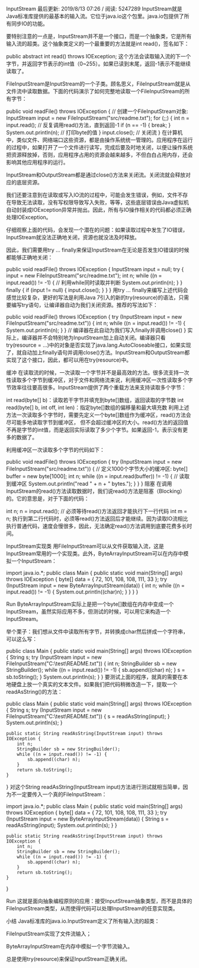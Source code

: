 InputStream
最后更新: 2019/8/13 07:26 / 阅读: 5247289
InputStream就是Java标准库提供的最基本的输入流。它位于java.io这个包里。java.io包提供了所有同步IO的功能。

要特别注意的一点是，InputStream并不是一个接口，而是一个抽象类，它是所有输入流的超类。这个抽象类定义的一个最重要的方法就是int read()，签名如下：

public abstract int read() throws IOException;
这个方法会读取输入流的下一个字节，并返回字节表示的int值（0~255）。如果已读到末尾，返回-1表示不能继续读取了。

FileInputStream是InputStream的一个子类。顾名思义，FileInputStream就是从文件流中读取数据。下面的代码演示了如何完整地读取一个FileInputStream的所有字节：

public void readFile() throws IOException {
    // 创建一个FileInputStream对象:
    InputStream input = new FileInputStream("src/readme.txt");
    for (;;) {
        int n = input.read(); // 反复调用read()方法，直到返回-1
        if (n == -1) {
            break;
        }
        System.out.println(n); // 打印byte的值
    }
    input.close(); // 关闭流
}
在计算机中，类似文件、网络端口这些资源，都是由操作系统统一管理的。应用程序在运行的过程中，如果打开了一个文件进行读写，完成后要及时地关闭，以便让操作系统把资源释放掉，否则，应用程序占用的资源会越来越多，不但白白占用内存，还会影响其他应用程序的运行。

InputStream和OutputStream都是通过close()方法来关闭流。关闭流就会释放对应的底层资源。

我们还要注意到在读取或写入IO流的过程中，可能会发生错误，例如，文件不存在导致无法读取，没有写权限导致写入失败，等等，这些底层错误由Java虚拟机自动封装成IOException异常并抛出。因此，所有与IO操作相关的代码都必须正确处理IOException。

仔细观察上面的代码，会发现一个潜在的问题：如果读取过程中发生了IO错误，InputStream就没法正确地关闭，资源也就没法及时释放。

因此，我们需要用try ... finally来保证InputStream在无论是否发生IO错误的时候都能够正确地关闭：

public void readFile() throws IOException {
    InputStream input = null;
    try {
        input = new FileInputStream("src/readme.txt");
        int n;
        while ((n = input.read()) != -1) { // 利用while同时读取并判断
            System.out.println(n);
        }
    } finally {
        if (input != null) { input.close(); }
    }
}
用try ... finally来编写上述代码会感觉比较复杂，更好的写法是利用Java 7引入的新的try(resource)的语法，只需要编写try语句，让编译器自动为我们关闭资源。推荐的写法如下：

public void readFile() throws IOException {
    try (InputStream input = new FileInputStream("src/readme.txt")) {
        int n;
        while ((n = input.read()) != -1) {
            System.out.println(n);
        }
    } // 编译器在此自动为我们写入finally并调用close()
}
实际上，编译器并不会特别地为InputStream加上自动关闭。编译器只看try(resource = ...)中的对象是否实现了java.lang.AutoCloseable接口，如果实现了，就自动加上finally语句并调用close()方法。InputStream和OutputStream都实现了这个接口，因此，都可以用在try(resource)中。

缓冲
在读取流的时候，一次读取一个字节并不是最高效的方法。很多流支持一次性读取多个字节到缓冲区，对于文件和网络流来说，利用缓冲区一次性读取多个字节效率往往要高很多。InputStream提供了两个重载方法来支持读取多个字节：

int read(byte[] b)：读取若干字节并填充到byte[]数组，返回读取的字节数
int read(byte[] b, int off, int len)：指定byte[]数组的偏移量和最大填充数
利用上述方法一次读取多个字节时，需要先定义一个byte[]数组作为缓冲区，read()方法会尽可能多地读取字节到缓冲区， 但不会超过缓冲区的大小。read()方法的返回值不再是字节的int值，而是返回实际读取了多少个字节。如果返回-1，表示没有更多的数据了。

利用缓冲区一次读取多个字节的代码如下：

public void readFile() throws IOException {
    try (InputStream input = new FileInputStream("src/readme.txt")) {
        // 定义1000个字节大小的缓冲区:
        byte[] buffer = new byte[1000];
        int n;
        while ((n = input.read(buffer)) != -1) { // 读取到缓冲区
            System.out.println("read " + n + " bytes.");
        }
    }
}
阻塞
在调用InputStream的read()方法读取数据时，我们说read()方法是阻塞（Blocking）的。它的意思是，对于下面的代码：

int n;
n = input.read(); // 必须等待read()方法返回才能执行下一行代码
int m = n;
执行到第二行代码时，必须等read()方法返回后才能继续。因为读取IO流相比执行普通代码，速度会慢很多，因此，无法确定read()方法调用到底要花费多长时间。

InputStream实现类
用FileInputStream可以从文件获取输入流，这是InputStream常用的一个实现类。此外，ByteArrayInputStream可以在内存中模拟一个InputStream：

import java.io.*;
public class Main {
    public static void main(String[] args) throws IOException {
        byte[] data = { 72, 101, 108, 108, 111, 33 };
        try (InputStream input = new ByteArrayInputStream(data)) {
            int n;
            while ((n = input.read()) != -1) {
                System.out.println((char)n);
            }
        }
    }
}

 Run
ByteArrayInputStream实际上是把一个byte[]数组在内存中变成一个InputStream，虽然实际应用不多，但测试的时候，可以用它来构造一个InputStream。

举个栗子：我们想从文件中读取所有字节，并转换成char然后拼成一个字符串，可以这么写：

public class Main {
    public static void main(String[] args) throws IOException {
        String s;
        try (InputStream input = new FileInputStream("C:\\test\\README.txt")) {
            int n;
            StringBuilder sb = new StringBuilder();
            while ((n = input.read()) != -1) {
                sb.append((char) n);
            }
            s = sb.toString();
        }
        System.out.println(s);
    }
}
要测试上面的程序，就真的需要在本地硬盘上放一个真实的文本文件。如果我们把代码稍微改造一下，提取一个readAsString()的方法：

public class Main {
    public static void main(String[] args) throws IOException {
        String s;
        try (InputStream input = new FileInputStream("C:\\test\\README.txt")) {
            s = readAsString(input);
        }
        System.out.println(s);
    }

    public static String readAsString(InputStream input) throws IOException {
        int n;
        StringBuilder sb = new StringBuilder();
        while ((n = input.read()) != -1) {
            sb.append((char) n);
        }
        return sb.toString();
    }
}
对这个String readAsString(InputStream input)方法进行测试就相当简单，因为不一定要传入一个真的FileInputStream：

import java.io.*;
public class Main {
    public static void main(String[] args) throws IOException {
        byte[] data = { 72, 101, 108, 108, 111, 33 };
        try (InputStream input = new ByteArrayInputStream(data)) {
            String s = readAsString(input);
            System.out.println(s);
        }
    }

    public static String readAsString(InputStream input) throws IOException {
        int n;
        StringBuilder sb = new StringBuilder();
        while ((n = input.read()) != -1) {
            sb.append((char) n);
        }
        return sb.toString();
    }
}

 Run
这就是面向抽象编程原则的应用：接受InputStream抽象类型，而不是具体的FileInputStream类型，从而使得代码可以处理InputStream的任意实现类。

小结
Java标准库的java.io.InputStream定义了所有输入流的超类：

FileInputStream实现了文件流输入；

ByteArrayInputStream在内存中模拟一个字节流输入。

总是使用try(resource)来保证InputStream正确关闭。